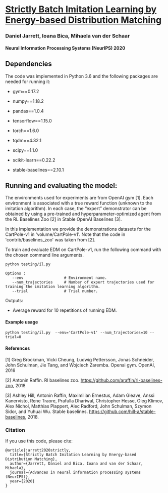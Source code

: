 # [Strictly Batch Imitation Learning by Energy-based Distribution Matching](https://arxiv.org/abs/2006.14154)

### Daniel Jarrett, Ioana Bica,  Mihaela van der Schaar

#### Neural Information Processing Systems (NeurIPS) 2020


## Dependencies

The code was implemented in Python 3.6 and the following packages are needed for running it:

- gym==0.17.2

- numpy==1.18.2

- pandas==1.0.4

- tensorflow==1.15.0

- torch==1.6.0

- tqdm==4.32.1

- scipy==1.1.0

- scikit-learn==0.22.2

- stable-baselines==2.10.1



## Running and evaluating the model:

The environments used for experiments are from OpenAI gym [1]. Each environment is associated with a true reward 
function (unknown to the imitation algorithm). In each case, the “expert” demonstrator can be obtained by using a 
pre-trained and hyperparameter-optimized agent from the RL Baselines Zoo [2] in Stable OpenAI Baselines [3]. 

In this implementation we provide the demonstrations datasets for the CartPole-v1 in 'volume/CartPole-v1'. Note that the 
code in 'contrib/baselines_zoo' was taken from [2]. 
  
To train and evaluate EDM on CartPole-v1, run the following command with the chosen command line arguments. 

```bash
python testing/il.py
```
```
Options :
   --env                  # Environment name. 
   --num_trajectories	  # Number of expert trajectories used for training the imitation learning algorithm. 
   --trial                # Trial number.
```

Outputs:
   - Average reward for 10 repetitions of running EDM.  

#### Example usage

```
python testing/il.py  --env='CartPole-v1' --num_trajectories=10 --trial=0 
```
 

#### References

[1] Greg Brockman, Vicki Cheung, Ludwig Pettersson, Jonas Schneider, John Schulman, Jie Tang,
and Wojciech Zaremba. Openai gym. OpenAI, 2016

[2] Antonin Raffin. Rl baselines zoo. https://github.com/araffin/rl-baselines-zoo, 2018

[3] Ashley Hill, Antonin Raffin, Maximilian Ernestus, Adam Gleave, Anssi Kanervisto, Rene Traore, Prafulla Dhariwal, Christopher Hesse, Oleg Klimov, Alex Nichol, Matthias Plappert,
Alec Radford, John Schulman, Szymon Sidor, and Yuhuai Wu. Stable baselines. https://github.com/hill-a/stable-baselines, 2018.

 
### Citation

If you use this code, please cite:

```
@article{jarrett2020strictly,
  title={Strictly Batch Imitation Learning by Energy-based Distribution Matching},
  author={Jarrett, Daniel and Bica, Ioana and van der Schaar, Mihaela},
  journal={Advances in neural information processing systems (NeurIPS)},
  year={2020}
}
```